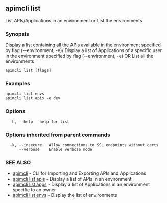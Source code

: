 ## apimcli list

List APIs/Applications in an environment or List the environments

### Synopsis


Display a list containing all the APIs available in the environment specified by flag (--environment, -e)/
Display a list of Applications of a specific user in the environment specified by flag (--environment, -e)
OR
List all the environments

```
apimcli list [flags]
```

### Examples

```
apimcli list envs
apimcli list apis -e dev
```

### Options

```
  -h, --help   help for list
```

### Options inherited from parent commands

```
  -k, --insecure   Allow connections to SSL endpoints without certs
      --verbose    Enable verbose mode
```

### SEE ALSO
* [apimcli](apimcli.md)	 - CLI for Importing and Exporting APIs and Applications
* [apimcli list apis](apimcli_list_apis.md)	 - Display a list of APIs in an environment
* [apimcli list apps](apimcli_list_apps.md)	 - Display a list of Applications in an environment specific to an owner
* [apimcli list envs](apimcli_list_envs.md)	 - Display the list of environments


